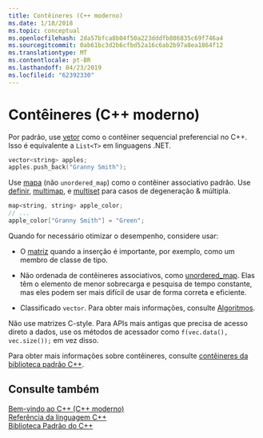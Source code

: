 ```yaml
---
title: Contêineres (C++ moderno)
ms.date: 1/18/2018
ms.topic: conceptual
ms.openlocfilehash: 2da57bfca8b04f50a223dddfb886835c69f746a4
ms.sourcegitcommit: 0ab61bc3d2b6cfbd52a16c6ab2b97a8ea1864f12
ms.translationtype: MT
ms.contentlocale: pt-BR
ms.lasthandoff: 04/23/2019
ms.locfileid: "62392330"
---
```

# <a name="containers-modern-c"></a>Contêineres (C++ moderno)

Por padrão, use [vetor](../standard-library/vector-class.md) como o contêiner sequencial preferencial no C++. Isso é equivalente a `List<T>` em linguagens .NET.

```cpp
vector<string> apples;
apples.push_back("Granny Smith");
```

Use [mapa](../standard-library/map-class.md) (não `unordered_map`) como o contêiner associativo padrão. Use [definir](../standard-library/set-class.md), [multimap](../standard-library/multimap-class.md), e [multiset](../standard-library/multiset-class.md) para casos de degeneração & múltipla.

```cpp
map<string, string> apple_color;
// ...
apple_color["Granny Smith"] = "Green";
```

Quando for necessário otimizar o desempenho, considere usar:

- O [matriz](../standard-library/array-class-stl.md) quando a inserção é importante, por exemplo, como um membro de classe de tipo.

- Não ordenada de contêineres associativos, como [unordered_map](../standard-library/unordered-map-class.md). Elas têm o elemento de menor sobrecarga e pesquisa de tempo constante, mas eles podem ser mais difícil de usar de forma correta e eficiente.

- Classificado `vector`. Para obter mais informações, consulte [Algoritmos](../cpp/algorithms-modern-cpp.md).

Não use matrizes C-style. Para APIs mais antigas que precisa de acesso direto a dados, use os métodos de acessador como `f(vec.data(), vec.size());` em vez disso.

Para obter mais informações sobre contêineres, consulte [contêineres da biblioteca padrão C++](../standard-library/stl-containers.md).

## <a name="see-also"></a>Consulte também

[Bem-vindo ao C++ (C++ moderno)](../cpp/welcome-back-to-cpp-modern-cpp.md)<br/>
[Referência da linguagem C++](../cpp/cpp-language-reference.md)<br/>
[Biblioteca Padrão do C++](../standard-library/cpp-standard-library-reference.md)
